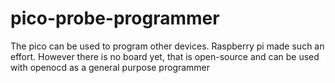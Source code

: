 # pico-probe-programmer
The pico can be used to program other devices. Raspberry pi made such an effort. However there is no board yet, that is open-source and can be used with openocd as a general purpose programmer
